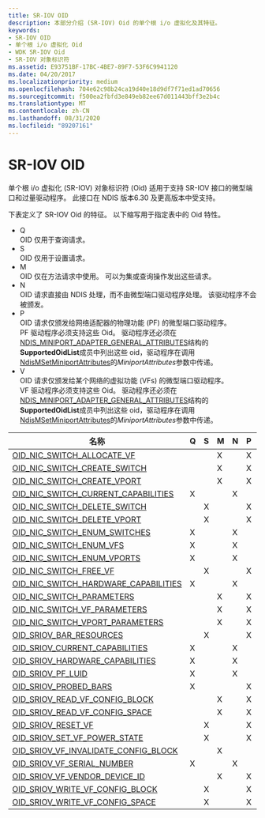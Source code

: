 ```yaml
---
title: SR-IOV OID
description: 本部分介绍 (SR-IOV) Oid 的单个根 i/o 虚拟化及其特征。
keywords:
- SR-IOV OID
- 单个根 i/o 虚拟化 Oid
- WDK SR-IOV Oid
- SR-IOV 对象标识符
ms.assetid: E93751BF-17BC-4BE7-89F7-53F6C9941120
ms.date: 04/20/2017
ms.localizationpriority: medium
ms.openlocfilehash: 704e62c98b24ca19d40e18d9df7f71ed1ad70656
ms.sourcegitcommit: f500ea2fbfd3e849eb82ee67d011443bff3e2b4c
ms.translationtype: MT
ms.contentlocale: zh-CN
ms.lasthandoff: 08/31/2020
ms.locfileid: "89207161"
---
```

# <a name="sr-iov-oids"></a>SR-IOV OID

单个根 i/o 虚拟化 (SR-IOV) 对象标识符 (Oid) 适用于支持 SR-IOV 接口的微型端口和过量驱动程序。 此接口在 NDIS 版本6.30 及更高版本中受支持。 

下表定义了 SR-IOV Oid 的特征。 以下缩写用于指定表中的 Oid 特性。

- Q  
OID 仅用于查询请求。
- S  
OID 仅用于设置请求。
- M  
OID 仅在方法请求中使用。 可以为集或查询操作发出这些请求。
- N  
OID 请求直接由 NDIS 处理，而不由微型端口驱动程序处理。 该驱动程序不会被颁发。
- P  
OID 请求仅颁发给网络适配器的物理功能 (PF) 的微型端口驱动程序。  
PF 驱动程序必须支持这些 Oid。 驱动程序还必须在[NDIS_MINIPORT_ADAPTER_GENERAL_ATTRIBUTES](/windows-hardware/drivers/ddi/ndis/ns-ndis-_ndis_miniport_adapter_general_attributes)结构的**SupportedOidList**成员中列出这些 oid，驱动程序在调用[NdisMSetMiniportAttributes](/windows-hardware/drivers/ddi/ndis/nf-ndis-ndismsetminiportattributes)的*MiniportAttributes*参数中传递。
- V  
OID 请求仅颁发给某个网络的虚拟功能 (VFs) 的微型端口驱动程序。  
VF 驱动程序必须支持这些 Oid。 驱动程序还必须在[NDIS_MINIPORT_ADAPTER_GENERAL_ATTRIBUTES](/windows-hardware/drivers/ddi/ndis/ns-ndis-_ndis_miniport_adapter_general_attributes)结构的**SupportedOidList**成员中列出这些 oid，驱动程序在调用[NdisMSetMiniportAttributes](/windows-hardware/drivers/ddi/ndis/nf-ndis-ndismsetminiportattributes)的*MiniportAttributes*参数中传递。

| 名称                                                                                                 | Q | S | M | N | P | V |
|---                                                                                                   |---|---|---|---|---|---|
| [OID_NIC_SWITCH_ALLOCATE_VF](./oid-nic-switch-allocate-vf.md)           |   |   | X |   | X |   | 
| [OID_NIC_SWITCH_CREATE_SWITCH](./oid-nic-switch-create-switch.md)         |   |   | X |   | X |   | 
| [OID_NIC_SWITCH_CREATE_VPORT](./oid-nic-switch-create-vport.md)          |   |   | X |   | X |   |
| [OID_NIC_SWITCH_CURRENT_CAPABILITIES](./oid-nic-switch-current-capabilities.md)  | X |   |   | X |   |   |  
| [OID_NIC_SWITCH_DELETE_SWITCH](./oid-nic-switch-delete-switch.md)         |   | X |   |   | X |   |  
| [OID_NIC_SWITCH_DELETE_VPORT](./oid-nic-switch-delete-vport.md)          |   | X |   |   | X |   | 
| [OID_NIC_SWITCH_ENUM_SWITCHES](./oid-nic-switch-enum-switches.md)         | X |   |   | X |   |   |   
| [OID_NIC_SWITCH_ENUM_VFS](./oid-nic-switch-enum-vfs.md)              | X |   |   | X |   |   |   
| [OID_NIC_SWITCH_ENUM_VPORTS](./oid-nic-switch-enum-vports.md)           | X |   |   | X |   |   |  
| [OID_NIC_SWITCH_FREE_VF](./oid-nic-switch-free-vf.md)               |   | X |   |   | X |   | 
| [OID_NIC_SWITCH_HARDWARE_CAPABILITIES](./oid-nic-switch-hardware-capabilities.md) | X |   |   | X |   |   |   
| [OID_NIC_SWITCH_PARAMETERS](./oid-nic-switch-parameters.md)            |   |   | X |   | X |   | 
| [OID_NIC_SWITCH_VF_PARAMETERS](./oid-nic-switch-vf-parameters.md)         |   |   | X |   | X |   | 
| [OID_NIC_SWITCH_VPORT_PARAMETERS](./oid-nic-switch-vport-parameters.md)      |   |   | X |   | X |   | 
| [OID_SRIOV_BAR_RESOURCES](./oid-sriov-bar-resources.md)              |   | X |   |   | X |   | 
| [OID_SRIOV_CURRENT_CAPABILITIES](./oid-sriov-current-capabilities.md)       | X |   |   | X |   |   |   
| [OID_SRIOV_HARDWARE_CAPABILITIES](./oid-sriov-hardware-capabilities.md)      | X |   |   | X |   |   |   
| [OID_SRIOV_PF_LUID](./oid-sriov-pf-luid.md)                    | X |   |   | X |   |   |   
| [OID_SRIOV_PROBED_BARS](./oid-sriov-probed-bars.md)                | X |   |   |   | X |   | 
| [OID_SRIOV_READ_VF_CONFIG_BLOCK](./oid-sriov-read-vf-config-block.md)       |   |   | X |   | X |   | 
| [OID_SRIOV_READ_VF_CONFIG_SPACE](./oid-sriov-read-vf-config-space.md)       |   |   | X |   | X |   | 
| [OID_SRIOV_RESET_VF](./oid-sriov-reset-vf.md)                   |   | X |   |   | X |   | 
| [OID_SRIOV_SET_VF_POWER_STATE](./oid-sriov-set-vf-power-state.md)         |   | X |   |   | X |   |  
| [OID_SRIOV_VF_INVALIDATE_CONFIG_BLOCK](./oid-sriov-vf-invalidate-config-block.md) |   |   | X |   |   | X | 
| [OID_SRIOV_VF_SERIAL_NUMBER](./oid-sriov-vf-serial-number.md)           | X |   |   | X |   |   |   
| [OID_SRIOV_VF_VENDOR_DEVICE_ID](./oid-sriov-vf-vendor-device-id.md)        |   |   | X |   | X |   | 
| [OID_SRIOV_WRITE_VF_CONFIG_BLOCK](./oid-sriov-write-vf-config-block.md)      |   | X |   |   | X |   | 
| [OID_SRIOV_WRITE_VF_CONFIG_SPACE](./oid-sriov-write-vf-config-space.md)      |   | X |   |   | X |   |